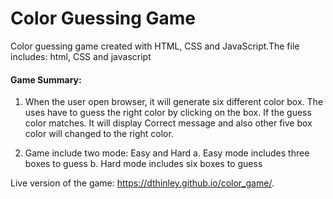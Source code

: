 # Color Guessing Game
Color guessing game created with HTML, CSS and JavaScript.The file includes: html, CSS and javascript

#### Game Summary:

1. When the user open browser, it will generate six different color box. The uses have to guess the right color by clicking on the box. If the guess color matches. It will display Correct message and also other five box color will changed to the right color.

2. Game include two mode: Easy and Hard
a. Easy mode includes three boxes to guess 
b. Hard mode includes six boxes to guess


Live version of the game: https://dthinley.github.io/color_game/.
